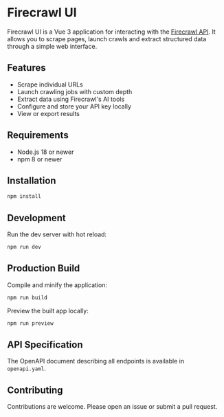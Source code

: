 # Firecrawl UI

Firecrawl UI is a Vue 3 application for interacting with the [Firecrawl API](https://firecrawl.dev/).
It allows you to scrape pages, launch crawls and extract structured data through a simple web interface.

## Features
- Scrape individual URLs
- Launch crawling jobs with custom depth
- Extract data using Firecrawl's AI tools
- Configure and store your API key locally
- View or export results

## Requirements
- Node.js 18 or newer
- npm 8 or newer

## Installation
```sh
npm install
```

## Development
Run the dev server with hot reload:
```sh
npm run dev
```

## Production Build
Compile and minify the application:
```sh
npm run build
```

Preview the built app locally:
```sh
npm run preview
```

## API Specification
The OpenAPI document describing all endpoints is available in `openapi.yaml`.

## Contributing
Contributions are welcome. Please open an issue or submit a pull request.
